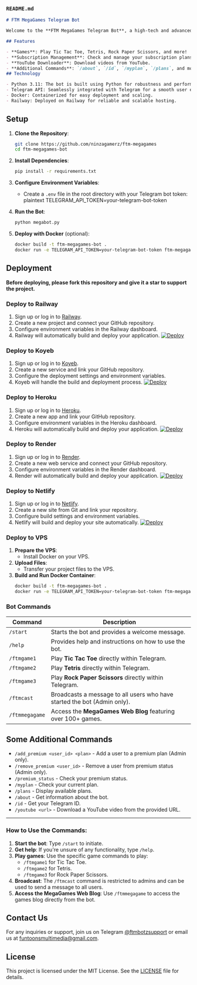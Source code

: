 
### `README.md`

```markdown
# FTM MegaGames Telegram Bot

Welcome to the **FTM MegaGames Telegram Bot**, a high-tech and advanced solution for interactive gaming directly within Telegram! This bot provides a range of engaging games, including Tic Tac Toe, Tetris, and Rock Paper Scissors.

## Features

- **Games**: Play Tic Tac Toe, Tetris, Rock Paper Scissors, and more!
- **Subscription Management**: Check and manage your subscription plans.
- **YouTube Downloader**: Download videos from YouTube.
- **Additional Commands**: `/about`, `/id`, `/myplan`, `/plans`, and more.
## Technology

- Python 3.11: The bot is built using Python for robustness and performance.
- Telegram API: Seamlessly integrated with Telegram for a smooth user experience.
- Docker: Containerized for easy deployment and scaling.
- Railway: Deployed on Railway for reliable and scalable hosting.
```
## Setup

1. **Clone the Repository**:
   ```bash
   git clone https://github.com/ninzagamerz/ftm-megagames
   cd ftm-megagames-bot
   ```

2. **Install Dependencies**:
   ```bash
   pip install -r requirements.txt
   ```

3. **Configure Environment Variables**:
   - Create a `.env` file in the root directory with your Telegram bot token:
     plaintext
     TELEGRAM_API_TOKEN=your-telegram-bot-token
     

4. **Run the Bot**:
   ```bash
   python megabot.py
   ```

5. **Deploy with Docker** (optional):
   ```bash
   docker build -t ftm-megagames-bot .
   docker run -e TELEGRAM_API_TOKEN=your-telegram-bot-token ftm-megagames-bot
   ```

## Deployment

**Before deploying, please fork this repository and give it a star to support the project.**

### Deploy to Railway
1. Sign up or log in to [Railway](https://railway.app/).
2. Create a new project and connect your GitHub repository.
3. Configure environment variables in the Railway dashboard.
4. Railway will automatically build and deploy your application.
[![Deploy](https://img.shields.io/badge/Deploy%20to%20Railway-blue)](https://railway.app/template/https://github.com/ninzagamerz/ftm-megagames)


### Deploy to Koyeb
1. Sign up or log in to [Koyeb](https://www.koyeb.com/).
2. Create a new service and link your GitHub repository.
3. Configure the deployment settings and environment variables.
4. Koyeb will handle the build and deployment process.
[![Deploy](https://img.shields.io/badge/Deploy%20to%20Koyeb-blue)](https://koyeb.com/deploy?repo=https://github.com/ninzagamerz/ftm-megagames)

### Deploy to Heroku
1. Sign up or log in to [Heroku](https://www.heroku.com/).
2. Create a new app and link your GitHub repository.
3. Configure environment variables in the Heroku dashboard.
4. Heroku will automatically build and deploy your application.
[![Deploy](https://img.shields.io/badge/Deploy%20to%20Heroku-blue)](https://heroku.com/deploy?template=https://github.com/ninzagamerz/ftm-megagames)


### Deploy to Render
1. Sign up or log in to [Render](https://render.com/).
2. Create a new web service and connect your GitHub repository.
3. Configure environment variables in the Render dashboard.
4. Render will automatically build and deploy your application.
[![Deploy](https://img.shields.io/badge/Deploy%20to%20Render-blue)](https://render.com/deploy?repo=https://github.com/ninzagamerz/ftm-megagames)

### Deploy to Netlify
1. Sign up or log in to [Netlify](https://www.netlify.com/).
2. Create a new site from Git and link your repository.
3. Configure build settings and environment variables.
4. Netlify will build and deploy your site automatically.
[![Deploy](https://img.shields.io/badge/Deploy%20to%20Netlify-blue)](https://app.netlify.com/start/deploy?repository=https://github.com/ninzagamerz/ftm-megagames)

### Deploy to VPS
1. **Prepare the VPS**:
   - Install Docker on your VPS.
2. **Upload Files**:
   - Transfer your project files to the VPS.
3. **Build and Run Docker Container**:
   ```bash
   docker build -t ftm-megagames-bot .
   docker run -e TELEGRAM_API_TOKEN=your-telegram-bot-token ftm-megagames-bot
   ```
### Bot Commands

| Command      | Description                                              |
|--------------|----------------------------------------------------------|
| `/start`     | Starts the bot and provides a welcome message.            |
| `/help`      | Provides help and instructions on how to use the bot.     |
| `/ftmgame1`  | Play **Tic Tac Toe** directly within Telegram.            |
| `/ftmgame2`  | Play **Tetris** directly within Telegram.                 |
| `/ftmgame3`  | Play **Rock Paper Scissors** directly within Telegram.    |
| `/ftmcast`   | Broadcasts a message to all users who have started the bot (Admin only). |
| `/ftmmegagame` | Access the **MegaGames Web Blog** featuring over 100+ games. |

## Some Additional Commands 
- `/add_premium <user_id> <plan>` - Add a user to a premium plan (Admin only).
- `/remove_premium <user_id>` - Remove a user from premium status (Admin only).
- `/premium_status` - Check your premium status.
- `/myplan` - Check your current plan.
- `/plans` - Display available plans.
- `/about` - Get information about the bot.
- `/id` - Get your Telegram ID.
- `/youtube <url>` - Download a YouTube video from the provided URL.
---

### How to Use the Commands:
1. **Start the bot**: Type `/start` to initiate.
2. **Get help**: If you're unsure of any functionality, type `/help`.
3. **Play games**: Use the specific game commands to play:
   - `/ftmgame1` for Tic Tac Toe.
   - `/ftmgame2` for Tetris.
   - `/ftmgame3` for Rock Paper Scissors.
4. **Broadcast**: The `/ftmcast` command is restricted to admins and can be used to send a message to all users.
5. **Access the MegaGames Web Blog**: Use `/ftmmegagame` to access the games blog directly from the bot.

## Contact Us

For any inquiries or support, join us on Telegram [@ftmbotzsupport](https://t.me/ftmbotzsupport) or email us at funtoonsmultimedia@gmail.com.

## License

This project is licensed under the MIT License. See the [LICENSE](LICENSE) file for details.
```
